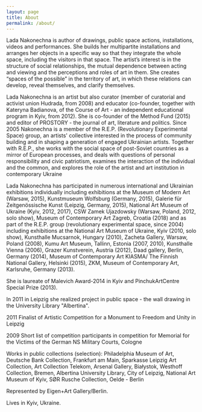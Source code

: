 ```yaml
---
layout: page
title: About
permalink: /about/
---
```


Lada Nakonechna is author of drawings, public space actions, installations, videos and performances. She builds her multipartite installations and arranges her objects in a specific way so that they integrate the whole space, including the visitors in that space. The artist’s interest is in the structure of social relationships, the mutual dependence between acting and viewing and the perceptions and roles of art in them. She creates “spaces of the possible” in the territory of art, in which these relations can develop, reveal themselves, and clarify themselves. 

Lada Nakonechna is an artist but also curator (member of curatorial and activist union Hudrada, from 2008) and educator (co-founder, together with Kateryna Badianova, of the Course of Art - an independent educational program in Kyiv, from 2012). She is co-founder of the Method Fund (2015) and editor of PROSTORY - the journal of art, literature and politics.
Since 2005 Nakonechna is a member of the R.E.P. (Revolutionary Experimental Space) group, an artists' collective interested in the process of community building and in shaping a generation of engaged Ukrainian artists. Together with R.E.P., she works with the social space of post-Soviet countries as a mirror of European processes, and deals with questions of personal responsibility and civic patriotism, examines the interaction of the individual and the common, and explores the role of the artist and art institution in contemporary Ukraine

Lada Nakonechna has participated in numerous international and Ukrainian exhibitions individually including exhibitions at the Museum of Modern Art (Warsaw, 2015), Kunstmuseum Wolfsburg (Germany, 2015), Galerie für Zeitgenössische Kunst (Leipzig, Germany, 2015), National Art Museum of Ukraine (Kyiv, 2012, 2017), CSW Zamek Ujazdowsky (Warsaw, Poland, 2012, solo show), Museum of Contemporary Art Zagreb, Croatia (2018) and as part of the R.E.P. group (revolutionary experimental space, since 2004) including exhibitions at the National Art Museum of Ukraine, Kyiv (2010, solo show), Kunsthalle Mucsarnok, Hungary (2010), Zacheta Gallery, Warsaw, Poland (2008), Kumu Art Museum, Tallinn, Estonia (2007, 2010), Kunsthalle Vienna (2006), Grazer Kunstverein, Austria (2012), Daad gallery, Berlin, Germany (2014), Museum of Contemporary Art KIASMA/ The Finnish National Gallery, Helsinki (2015), ZKM, Museum of Contemporary Art, Karlsruhe, Germany (2013).


She is laureate of Malevich Award-2014 in Kyiv and  PinchukArtCentre Special Prize (2013).

In 2011 in Leipzig she realized project in public space - the wall drawing in the University Library "Albertina".

2011 Finalist of Artistic Competition for a Monument to Freedom and Unity in Leipzig

2009 Short list of competition participants in competition for Memorial for the Victims of the German NS Military Courts, Cologne


Works in public collections (selection): Philadelphia Museum of Art, Deutsche Bank Collection, Frankfurt am Main, Sparkasse Leipzig Art Collection, Art Collection Telekom, Arsenal Gallery, Białystok, Westhoff Collection, Bremen, Albertina University Library, City of Leipzig, National Art Museum of Kyiv, SØR Rusche Collection, Oelde - Berlin

Represented by Eigen+Art Gallery/Berlin.

Lives in Kyiv, Ukraine.